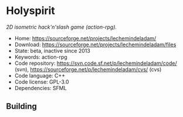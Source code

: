 # Holyspirit

_2D isometric hack'n'slash game (action-rpg)._

- Home: https://sourceforge.net/projects/lechemindeladam/
- Download: https://sourceforge.net/projects/lechemindeladam/files
- State: beta, inactive since 2013
- Keywords: action-rpg
- Code repository: https://svn.code.sf.net/p/lechemindeladam/code/ (svn), https://sourceforge.net/p/lechemindeladam/cvs/ (cvs)
- Code language: C++
- Code license: GPL-3.0
- Dependencies: SFML

## Building

